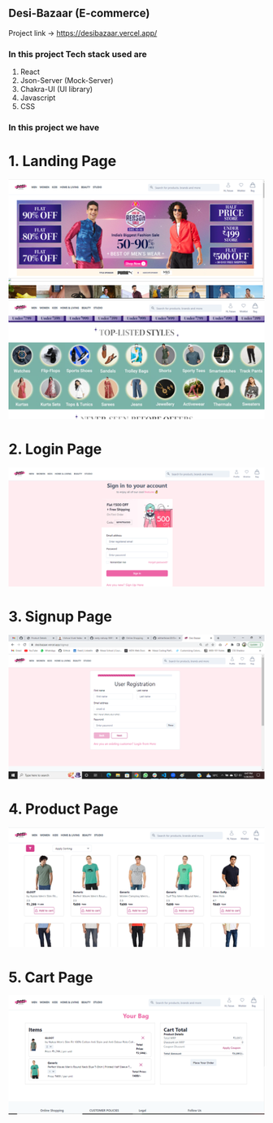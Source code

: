 ## Desi-Bazaar (E-commerce)

Project link -> https://desibazaar.vercel.app/

### In this project Tech stack used are

1. React
2. Json-Server (Mock-Server)
3. Chakra-UI (UI library)
4. Javascript
5. CSS

### In this project we have

# 1. Landing Page

![landing page](https://github.com/akhtarfaizan20/Desi-Bazaar/blob/master/public/Images/README/home1.png?raw=true)
![landing page](https://github.com/akhtarfaizan20/Desi-Bazaar/blob/master/public/Images/README/home2.png?raw=true)


# 2. Login Page

![login](https://github.com/akhtarfaizan20/Desi-Bazaar/blob/master/public/Images/README/login.png?raw=true)

# 3. Signup Page

![cart](https://github.com/akhtarfaizan20/Desi-Bazaar/blob/master/public/Images/README/signup.png?raw=true)

# 4. Product Page

![product](https://github.com/akhtarfaizan20/Desi-Bazaar/blob/master/public/Images/README/products.png?raw=true)

# 5. Cart Page

![product](https://github.com/akhtarfaizan20/Desi-Bazaar/blob/master/public/Images/README/cartpage.png?raw=true)
